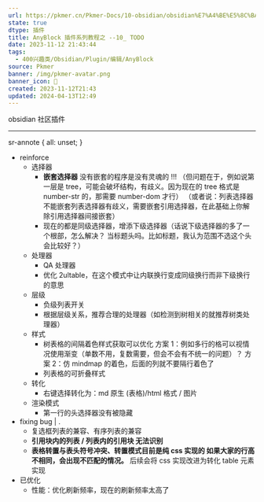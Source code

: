 ```yaml
---
url: https://pkmer.cn/Pkmer-Docs/10-obsidian/obsidian%E7%A4%BE%E5%8C%BA%E6%8F%92%E4%BB%B6/any-block/10
state: true
dtype: 插件
title: AnyBlock 插件系列教程之 --10_ TODO
date: 2023-11-12 21:43:44
tags:
  - 400兴趣类/Obsidian/Plugin/编辑/AnyBlock
source: Pkmer
banner: /img/pkmer-avatar.png
banner_icon: 🔖
created: 2023-11-12T21:43
updated: 2024-04-13T12:49
---
```

<div class="menu-toggle"> <SidebarToggle client:idle ></SidebarToggle> </div>

obsidian 社区插件

* * *

sr-annote { all: unset; }

*   reinforce
    *   选择器
        *   **嵌套选择器** 没有嵌套的程序是没有灵魂的 !!! （但问题在于，例如说第一层是 tree，可能会破坏结构，有歧义。因为现在的 tree 格式是 number-str 的，那需要 number-dom 才行） （或者说：列表选择器不能嵌套列表选择器有歧义，需要嵌套引用选择器，在此基础上你解除引用选择器间接嵌套）
        *   现在的都是同级选择器，增添下级选择器（话说下级选择器的多了一个根部，怎么解决？ 当标题头吗。比如标题，我认为范围不选这个头会比较好？）
    *   处理器
        *   QA 处理器
        *   优化 2ultable，在这个模式中让内联换行变成同级换行而非下级换行的意思
    *   层级
        *   负级列表开关
        *   根据层级关系，推荐合理的处理器（如检测到树相关的就推荐树类处理器）
    *   样式
        *   树表格的间隔着色样式获取可以优化 方案 1：例如多行的格可以视情况使用渐变（单数不用，复数需要，但会不会有不统一的问题）？ 方案 2：仿 mindmap 的着色，后面的列就不要隔行着色了
        *   列表格的可折叠样式
    *   转化
        *   右键选择转化为：md 原生 (表格)/html 格式 / 图片
    *   渲染模式
        *   第一行的头选择器没有被隐藏
*   fixing bug | .
    *   复选框列表的兼容、有序列表的兼容
    *   **引用块内的列表 / 列表内的引用块 无法识别**
    *   **表格转置与表头符号冲突、转置模式目前是纯 css 实现的 如果大家的行高不相同，会出现不匹配的情况。** 后续会将 css 实现改进为转化 table 元素实现
*   已优化
    *   性能：优化刷新频率，现在的刷新频率太高了
